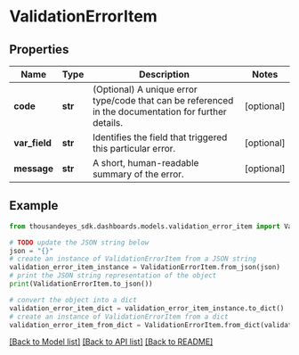 # ValidationErrorItem


## Properties

Name | Type | Description | Notes
------------ | ------------- | ------------- | -------------
**code** | **str** | (Optional) A unique error type/code that can be referenced in the documentation for further details. | [optional] 
**var_field** | **str** | Identifies the field that triggered this particular error. | [optional] 
**message** | **str** | A short, human-readable summary of the error. | [optional] 

## Example

```python
from thousandeyes_sdk.dashboards.models.validation_error_item import ValidationErrorItem

# TODO update the JSON string below
json = "{}"
# create an instance of ValidationErrorItem from a JSON string
validation_error_item_instance = ValidationErrorItem.from_json(json)
# print the JSON string representation of the object
print(ValidationErrorItem.to_json())

# convert the object into a dict
validation_error_item_dict = validation_error_item_instance.to_dict()
# create an instance of ValidationErrorItem from a dict
validation_error_item_from_dict = ValidationErrorItem.from_dict(validation_error_item_dict)
```
[[Back to Model list]](../README.md#documentation-for-models) [[Back to API list]](../README.md#documentation-for-api-endpoints) [[Back to README]](../README.md)


